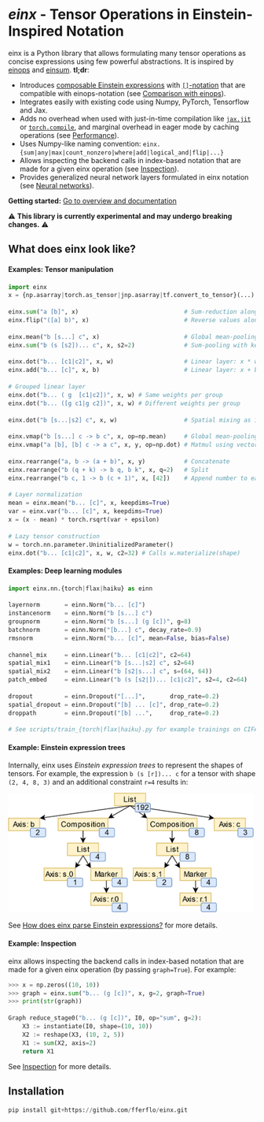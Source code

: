 # *einx* - Tensor Operations in Einstein-Inspired Notation

einx is a Python library that allows formulating many tensor operations as concise expressions using few powerful abstractions. It is inspired by [einops](https://github.com/arogozhnikov/einops) and [einsum](https://numpy.org/doc/stable/reference/generated/numpy.einsum.html). **tl;dr**:

- Introduces [composable Einstein expressions](https://einx.readthedocs.io/en/latest/gettingstarted/overview.html#einstein-expressions) with [`[]`-notation](https://einx.readthedocs.io/en/latest/gettingstarted/overview.html#bracket-notation) that are compatible with einops-notation (see [Comparison with einops](https://einx.readthedocs.io/en/latest/faq/einops.html)).
- Integrates easily with existing code using Numpy, PyTorch, Tensorflow and Jax.
- Adds no overhead when used with just-in-time compilation like [`jax.jit`](https://jax.readthedocs.io/en/latest/jax-101/02-jitting.html) or [`torch.compile`](https://pytorch.org/tutorials/intermediate/torch_compile_tutorial.html), and marginal overhead in eager mode by caching operations (see [Performance](https://einx.readthedocs.io/en/latest/gettingstarted/overview.html#performance)).
- Uses Numpy-like naming convention: `einx.{sum|any|max|count_nonzero|where|add|logical_and|flip|...}`
- Allows inspecting the backend calls in index-based notation that are made for a given einx operation (see [Inspection](https://einx.readthedocs.io/en/latest/gettingstarted/overview.html#inspecting-operations)).
- Provides generalized neural network layers formulated in einx notation (see [Neural networks](https://einx.readthedocs.io/en/latest/gettingstarted/neuralnetworks.html)).

**Getting started:** [Go to overview and documentation](https://einx.readthedocs.io/en/latest/gettingstarted/overview.html)

:warning: **This library is currently experimental and may undergo breaking changes.** :warning:

## What does einx look like?

#### Examples: Tensor manipulation

```python
import einx
x = {np.asarray|torch.as_tensor|jnp.asarray|tf.convert_to_tensor}(...)

einx.sum("a [b]", x)                              # Sum-reduction along columns
einx.flip("([a] b)", x)                           # Reverse values along sub-axis

einx.mean("b [s...] c", x)                        # Global mean-pooling
einx.sum("b (s [s2])... c", x, s2=2)              # Sum-pooling with kernel_size=stride=2

einx.dot("b... [c1|c2]", x, w)                    # Linear layer: x * w
einx.add("b... [c]", x, b)                        # Linear layer: x + b

# Grouped linear layer
einx.dot("b... ( g  [c1|c2])", x, w) # Same weights per group
einx.dot("b... ([g c1|g c2])", x, w) # Different weights per group

einx.dot("b [s...|s2] c", x, w)                   # Spatial mixing as in MLP-mixer

einx.vmap("b [s...] c -> b c", x, op=np.mean)     # Global mean-pooling using vectorized map
einx.vmap("a [b], [b] c -> a c", x, y, op=np.dot) # Matmul using vectorized map

einx.rearrange("a, b -> (a + b)", x, y)           # Concatenate
einx.rearrange("b (q + k) -> b q, b k", x, q=2)   # Split
einx.rearrange("b c, 1 -> b (c + 1)", x, [42])    # Append number to each channel

# Layer normalization
mean = einx.mean("b... [c]", x, keepdims=True)
var = einx.var("b... [c]", x, keepdims=True)
x = (x - mean) * torch.rsqrt(var + epsilon)

# Lazy tensor construction
w = torch.nn.parameter.UninitializedParameter()
einx.dot("b... [c1|c2]", x, w, c2=32) # Calls w.materialize(shape)
```

#### Examples: Deep learning modules

```python
import einx.nn.{torch|flax|haiku} as einn

layernorm       = einn.Norm("b... [c]")
instancenorm    = einn.Norm("b [s...] c")
groupnorm       = einn.Norm("b [s...] (g [c])", g=8)
batchnorm       = einn.Norm("[b...] c", decay_rate=0.9)
rmsnorm         = einn.Norm("b... [c]", mean=False, bias=False)

channel_mix     = einn.Linear("b... [c1|c2]", c2=64)
spatial_mix1    = einn.Linear("b [s...|s2] c", s2=64)
spatial_mix2    = einn.Linear("b [s2|s...] c", s=(64, 64))
patch_embed     = einn.Linear("b (s [s2|])... [c1|c2]", s2=4, c2=64)

dropout         = einn.Dropout("[...]",       drop_rate=0.2)
spatial_dropout = einn.Dropout("[b] ... [c]", drop_rate=0.2)
droppath        = einn.Dropout("[b] ...",     drop_rate=0.2)

# See scripts/train_{torch|flax|haiku}.py for example trainings on CIFAR10
```

#### Example: Einstein expression trees

Internally, einx uses *Einstein expression trees* to represent the shapes of tensors. For example, the expression `b (s [r])... c` for a tensor with shape `(2, 4, 8, 3)` and an additional constraint `r=4` results in:

<img src="docs/source/images/stage3-tree.png" width="500"/>

See [How does einx parse Einstein expressions?](https://einx.readthedocs.io/en/latest/faq/solver.html) for more details.

#### Example: Inspection

einx allows inspecting the backend calls in index-based notation that are made for a given einx operation (by passing `graph=True`). For example:

```python
>>> x = np.zeros((10, 10))
>>> graph = einx.sum("b... (g [c])", x, g=2, graph=True)
>>> print(str(graph))

Graph reduce_stage0("b... (g [c])", I0, op="sum", g=2):
    X3 := instantiate(I0, shape=(10, 10))
    X2 := reshape(X3, (10, 2, 5))
    X1 := sum(X2, axis=2)
    return X1
```

See [Inspection](https://einx.readthedocs.io/en/latest/gettingstarted/overview.html#inspecting-operations) for more details.

## Installation

```python
pip install git+https://github.com/fferflo/einx.git
```